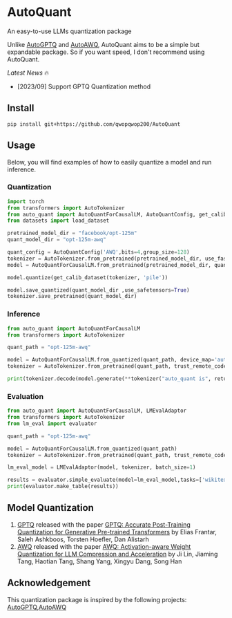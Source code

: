 # AutoQuant
An easy-to-use LLMs quantization package

Unlike [AutoGPTQ](https://github.com/PanQiWei/AutoGPTQ) and [AutoAWQ](https://github.com/casper-hansen/AutoAWQ), AutoQuant aims to be a simple but expandable package. So if you want speed, I don't recommend using AutoQuant.

*Latest News* 🔥
- [2023/09] Support GPTQ Quantization method

## Install
```
pip install git+https://github.com/qwopqwop200/AutoQuant
```
## Usage
Below, you will find examples of how to easily quantize a model and run inference.
### Quantization

```python
import torch
from transformers import AutoTokenizer
from auto_quant import AutoQuantForCausalLM, AutoQuantConfig, get_calib_dataset
from datasets import load_dataset

pretrained_model_dir = "facebook/opt-125m"
quant_model_dir = "opt-125m-awq"

quant_config = AutoQuantConfig('AWQ',bits=4,group_size=128)
tokenizer = AutoTokenizer.from_pretrained(pretrained_model_dir, use_fast=True)
model = AutoQuantForCausalLM.from_pretrained(pretrained_model_dir, quant_config)

model.quantize(get_calib_dataset(tokenizer, 'pile'))

model.save_quantized(quant_model_dir ,use_safetensors=True)
tokenizer.save_pretrained(quant_model_dir)
```

### Inference

```python
from auto_quant import AutoQuantForCausalLM
from transformers import AutoTokenizer

quant_path = "opt-125m-awq"

model = AutoQuantForCausalLM.from_quantized(quant_path, device_map='auto')
tokenizer = AutoTokenizer.from_pretrained(quant_path, trust_remote_code=True)

print(tokenizer.decode(model.generate(**tokenizer("auto_quant is", return_tensors="pt").to(model.device))[0]))
```

### Evaluation
```python
from auto_quant import AutoQuantForCausalLM, LMEvalAdaptor
from transformers import AutoTokenizer
from lm_eval import evaluator

quant_path = "opt-125m-awq"

model = AutoQuantForCausalLM.from_quantized(quant_path)
tokenizer = AutoTokenizer.from_pretrained(quant_path, trust_remote_code=True)

lm_eval_model = LMEvalAdaptor(model, tokenizer, batch_size=1)

results = evaluator.simple_evaluate(model=lm_eval_model,tasks=['wikitext'],batch_size=1,no_cache=True,num_fewshot=0,)
print(evaluator.make_table(results))
```

## Model Quantization
1. [GPTQ](https://arxiv.org/abs/2210.17323) released with the paper [GPTQ: Accurate Post-Training Quantization for Generative Pre-trained Transformers](https://arxiv.org/abs/2210.17323) by Elias Frantar, Saleh Ashkboos, Torsten Hoefler, Dan Alistarh
2. [AWQ](https://arxiv.org/abs/2306.00978) released with the paper [AWQ: Activation-aware Weight Quantization for LLM Compression and Acceleration](https://arxiv.org/abs/2306.00978) by Ji Lin, Jiaming Tang, Haotian Tang, Shang Yang, Xingyu Dang, Song Han

## Acknowledgement
This quantization package is inspired by the following projects: [AutoGPTQ](https://github.com/PanQiWei/AutoGPTQ),[AutoAWQ](https://github.com/casper-hansen/AutoAWQ)
